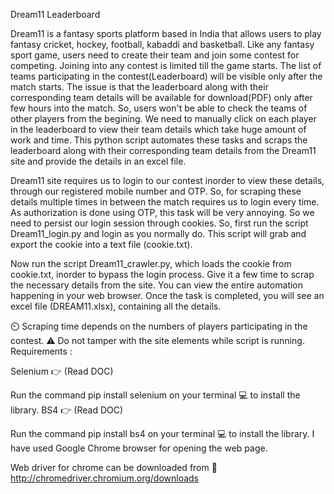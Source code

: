 Dream11 Leaderboard

Dream11 is a fantasy sports platform based in India that allows users to play fantasy cricket, hockey, football, kabaddi and basketball. Like any fantasy sport game, users need to create their team and join some contest for competing. Joining into any contest is limited till the game starts. The list of teams participating in the contest(Leaderboard) will be visible only after the match starts. The issue is that the leaderboard along with their corresponding team details will be available for download(PDF) only after few hours into the match. So, users won't be able to check the teams of other players from the begining. We need to manually click on each player in the leaderboard to view their team details which take huge amount of work and time. This python script automates these tasks and scraps the leaderboard along with their corresponding team details from the Dream11 site and provide the details in an excel file.

Dream11 site requires us to login to our contest inorder to view these details, through our registered mobile number and OTP. So, for scraping these details multiple times in between the match requires us to login every time. As authorization is done using OTP, this task will be very annoying. So we need to persist our login session through cookies. So, first run the script Dream11_login.py and login as you normally do. This script will grab and export the cookie into a text file (cookie.txt).

Now run the script Dream11_crawler.py, which loads the cookie from cookie.txt, inorder to bypass the login process. Give it a few time to scrap the necessary details from the site. You can view the entire automation happening in your web browser. Once the task is completed, you will see an excel file (DREAM11.xlsx), containing all the details.

⏲️ Scraping time depends on the numbers of players participating in the contest.
⚠️ Do not tamper with the site elements while script is running.
Requirements :

Selenium 👉 (Read DOC)

Run the command pip install selenium on your terminal 💻 to install the library.
BS4 👉 (Read DOC)

Run the command pip install bs4 on your terminal 💻 to install the library.
I have used Google Chrome browser for opening the web page.

Web driver for chrome can be downloaded from 📎 http://chromedriver.chromium.org/downloads
